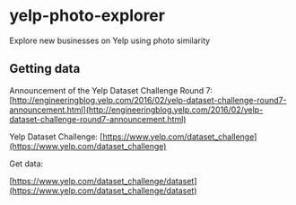 # yelp-photo-explorer
Explore new businesses on Yelp using photo similarity

## Getting data

Announcement of the Yelp Dataset Challenge Round 7:
[http://engineeringblog.yelp.com/2016/02/yelp-dataset-challenge-round7-announcement.html](http://engineeringblog.yelp.com/2016/02/yelp-dataset-challenge-round7-announcement.html)

Yelp Dataset Challenge:
[https://www.yelp.com/dataset_challenge](https://www.yelp.com/dataset_challenge)

Get data:

[https://www.yelp.com/dataset_challenge/dataset](https://www.yelp.com/dataset_challenge/dataset)
